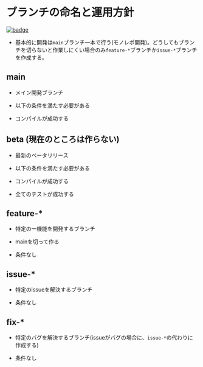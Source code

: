 # ブランチの命名と運用方針

[![badge](https://img.shields.io/endpoint.svg?url=https%3A%2F%2Fgezf7g7pd5.execute-api.ap-northeast-1.amazonaws.com%2Fdefault%2Fsource_up_to_date%3Fowner%3Derg-lang%26repos%3Derg%26ref%3Dmain%26path%3Ddoc/EN/dev_guide/branches.md%26commit_hash%3Deccd113c1512076c367fb87ea73406f91ff83ba7)](https://gezf7g7pd5.execute-api.ap-northeast-1.amazonaws.com/default/source_up_to_date?owner=erg-lang&repos=erg&ref=main&path=doc/EN/dev_guide/branches.md&commit_hash=eccd113c1512076c367fb87ea73406f91ff83ba7)

* 基本的に開発は`main`ブランチ一本で行う(モノレポ開発)。どうしてもブランチを切らないと作業しにくい場合のみ`feature-*`ブランチか`issue-*`ブランチを作成する。

## main

* メイン開発ブランチ
* 以下の条件を満たす必要がある

* コンパイルが成功する

## beta (現在のところは作らない)

* 最新のベータリリース
* 以下の条件を満たす必要がある

* コンパイルが成功する
* 全てのテストが成功する

## feature-*

* 特定の一機能を開発するブランチ
* mainを切って作る

* 条件なし

## issue-*

* 特定のissueを解決するブランチ

* 条件なし

## fix-*

* 特定のバグを解決するブランチ(issueがバグの場合に、`issue-*`の代わりに作成する)

* 条件なし
